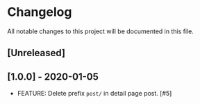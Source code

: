 # Changelog
All notable changes to this project will be documented in this file.

## [Unreleased]

## [1.0.0] - 2020-01-05

- FEATURE: Delete prefix `post/` in detail page post. [#5]
